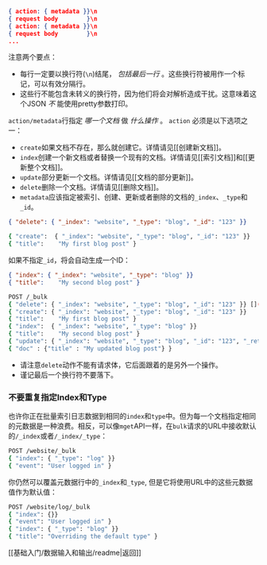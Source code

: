```json
{ action: { metadata }}\n
{ request body        }\n
{ action: { metadata }}\n
{ request body        }\n
...
```
注意两个要点：
- 每行一定要以换行符(`\n`)结尾， _包括最后一行_ 。这些换行符被用作一个标记，可以有效分隔行。
- 这些行不能包含未转义的换行符，因为他们将会对解析造成干扰。这意味着这个JSON _不_ 能使用pretty参数打印。

`action/metadata`行指定 _哪一个文档_ 做 _什么操作_ 。
`action` 必须是以下选项之一：
- `create`如果文档不存在，那么就创建它。详情请见[[创建新文档]]。
- `index`创建一个新文档或者替换一个现有的文档。详情请见[[索引文档]]和[[更新整个文档]]。
- `update`部分更新一个文档。详情请见[[文档的部分更新]]。
- `delete`删除一个文档。详情请见[[删除文档]]。
- `metadata`应该指定被索引、创建、更新或者删除的文档的`_index`、`_type`和`_id`。
```json
{ "delete": { "_index": "website", "_type": "blog", "_id": "123" }}
```
```bash
{ "create":  { "_index": "website", "_type": "blog", "_id": "123" }}
{ "title":    "My first blog post" }
```
如果不指定`_id`，将会自动生成一个ID：
```json
{ "index": { "_index": "website", "_type": "blog" }}
{ "title":    "My second blog post" }
```
```bash
POST /_bulk
{ "delete": { "_index": "website", "_type": "blog", "_id": "123" }} [](https://www.elastic.co/guide/cn/elasticsearch/guide/current/bulk.html#CO16-1)
{ "create": { "_index": "website", "_type": "blog", "_id": "123" }}
{ "title":    "My first blog post" }
{ "index":  { "_index": "website", "_type": "blog" }}
{ "title":    "My second blog post" }
{ "update": { "_index": "website", "_type": "blog", "_id": "123", "_retry_on_conflict" : 3} }
{ "doc" : {"title" : "My updated blog post"} }
```
- 请注意`delete`动作不能有请求体，它后面跟着的是另外一个操作。
- 谨记最后一个换行符不要落下。
### 不要重复指定Index和Type
也许你正在批量索引日志数据到相同的`index`和`type`中。但为每一个文档指定相同的元数据是一种浪费。相反，可以像`mget`API一样，在`bulk`请求的URL中接收默认的`/_index`或者`/_index/_type`：
```bash
POST /website/_bulk
{ "index": { "_type": "log" }}
{ "event": "User logged in" }
```
你仍然可以覆盖元数据行中的`_index`和`_type`, 但是它将使用URL中的这些元数据值作为默认值：
```bash
POST /website/log/_bulk
{ "index": {}}
{ "event": "User logged in" }
{ "index": { "_type": "blog" }}
{ "title": "Overriding the default type" }
```

[[基础入门/数据输入和输出/readme|返回]]